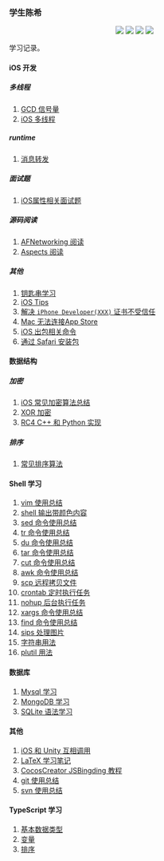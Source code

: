 ### 学生陈希

<p align='center'>
<img src="https://img.shields.io/badge/platform-iOS-ff69b4.svg">
<img src="https://img.shields.io/badge/language-python-yellowgreen.svg">
<img src="https://img.shields.io/badge/language-shell-green.svg">
<img src="https://img.shields.io/badge/language-typeScript-red.svg">

学习记录。

#### iOS 开发

##### 多线程

1. [GCD 信号量](articles/iOS/dispatch_semaphore.md)
2. [iOS 多线程](./articles/iOS/multiple_thread.md)

##### runtime

1. [消息转发](./articles/iOS/runtime/method_forward.md)

##### 面试题

1. [iOS属性相关面试题](./articles/interview/property.md)

##### 源码阅读
1. [AFNetworking 阅读](./articles/open-analysis/AFNetworking.md)
2. [Aspects 阅读](./articles/open-analysis/aspects.md)

##### 其他

1. [钥匙串学习](./articles/iOS/keychain_usage.md)
2. [iOS Tips](./articles/iOS/tips.md) 
3. [解决 `iPhone Developer(XXX)` 证书不受信任](./articles/iOS/untrusted_certificate.md)
4. [Mac 无法连接App Store](./articles/iOS/unable_connect_appstore.md)
5. [iOS 出包相关命令](./articles/iOS/security_usage.md)
6. [通过 Safari 安装包](./articles/iOS/install_ipa_from_safari.md)

#### 数据结构

##### 加密
1. [iOS 常见加密算法总结](./articles/data_structure/encrypt/data_encrypt.md)
2. [XOR 加密](./articles/data_structure/encrypt/xor.md) 
3. [RC4 C++ 和 Python 实现](./articles/data_structure/encrypt/RC4-implementation-for-C++-Python.md)

##### 排序
1. [常见排序算法](./articles/data_structure/sort/sort.md)

#### Shell 学习
1. [vim 使用总结](./articles/shell/vim-usage.md)
2. [shell 输出带颜色内容](./articles/shell/echo.md)
3. [sed 命令使用总结](./articles/shell/sed-usage.md)
4. [tr 命令使用总结](./articles/shell/tr-usage.md)
5. [du 命令使用总结](./articles/shell/du-usage.md)
6. [tar 命令使用总结](./articles/shell/tar-usage.md)
7. [cut 命令使用总结](./articles/shell/cut-usage.md)
8. [awk 命令使用总结](./articles/shell/awk-usage.md)
9. [scp 远程拷贝文件](./articles/shell/scp-usage.md)
10. [crontab 定时执行任务](./articles/shell/crontab-usage.md)
11. [nohup 后台执行任务](./articles/shell/nohup-usage.md)
12. [xargs 命令使用总结](./articles/shell/xargs-usage.md)
13. [find 命令使用总结](./articles/shell/find-usage.md)
14. [sips 处理图片](./articles/shell/sips-usage.md)
15. [字符串用法](./articles/shell/string-usage.md)
16. [plutil 用法](./articles/shell/plutil-usage.md)

#### 数据库
1. [Mysql 学习](./articles/database/mysql-study.md)
2. [MongoDB 学习](./articles/database/mongodb-usage.md)
3. [SQLite 语法学习](./articles/database/sql-study.md)

#### 其他
1. [iOS 和 Unity 互相调用](./articles/tools/iOS_Unity_bridge.md)
2. [LaTeX 学习笔记](./articles/tools/laTeX_tutorial.md)
3. [CocosCreator JSBingding 教程](./articles/tools/CocosCreator_JSBindings_Tutorial.md)
4. [git 使用总结](./articles/tools/git_usage.md)
5. [svn 使用总结](./articles/tools/svn_usage.md)

#### TypeScript 学习

1. [基本数据类型](./articles/typescript/basic-types.md)
2. [变量](./articles/typescript/variable.md)
3. [排序](./articles/typescript/sort.md)


